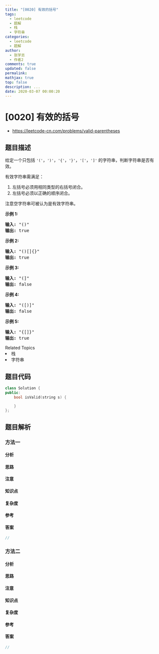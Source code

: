 ```yaml
---
title: "[0020] 有效的括号"
tags:
  - leetcode
  - 题解
  - 栈
  - 字符串
categories:
  - leetcode
  - 题解
author:
  - 张学志
  - 作者2
comments: true
updated: false
permalink:
mathjax: true
top: false
description: ...
date: 2020-03-07 00:00:20
---
```



# [0020] 有效的括号
* https://leetcode-cn.com/problems/valid-parentheses


## 题目描述

<p>给定一个只包括 <code>&#39;(&#39;</code>，<code>&#39;)&#39;</code>，<code>&#39;{&#39;</code>，<code>&#39;}&#39;</code>，<code>&#39;[&#39;</code>，<code>&#39;]&#39;</code>&nbsp;的字符串，判断字符串是否有效。</p>

<p>有效字符串需满足：</p>

<ol>
	<li>左括号必须用相同类型的右括号闭合。</li>
	<li>左括号必须以正确的顺序闭合。</li>
</ol>

<p>注意空字符串可被认为是有效字符串。</p>

<p><strong>示例 1:</strong></p>

<pre><strong>输入:</strong> &quot;()&quot;
<strong>输出:</strong> true
</pre>

<p><strong>示例&nbsp;2:</strong></p>

<pre><strong>输入:</strong> &quot;()[]{}&quot;
<strong>输出:</strong> true
</pre>

<p><strong>示例&nbsp;3:</strong></p>

<pre><strong>输入:</strong> &quot;(]&quot;
<strong>输出:</strong> false
</pre>

<p><strong>示例&nbsp;4:</strong></p>

<pre><strong>输入:</strong> &quot;([)]&quot;
<strong>输出:</strong> false
</pre>

<p><strong>示例&nbsp;5:</strong></p>

<pre><strong>输入:</strong> &quot;{[]}&quot;
<strong>输出:</strong> true</pre>
<div><div>Related Topics</div><div><li>栈</li><li>字符串</li></div></div>


## 题目代码

```cpp
class Solution {
public:
    bool isValid(string s) {

    }
};
```


## 题目解析


### 方法一

#### 分析

#### 思路

#### 注意

#### 知识点

#### 复杂度

#### 参考

#### 答案

```cpp
//
```


### 方法二

#### 分析

#### 思路

#### 注意

#### 知识点

#### 复杂度

#### 参考

#### 答案

```cpp
//
```


